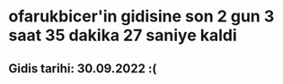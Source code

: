 # ofarukbicer'in gidisine son 2 gun 3 saat 35 dakika 27 saniye kaldi

## Gidis tarihi: 30.09.2022 :(